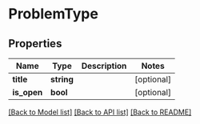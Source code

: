 # ProblemType

## Properties
Name | Type | Description | Notes
------------ | ------------- | ------------- | -------------
**title** | **string** |  | [optional] 
**is_open** | **bool** |  | [optional] 

[[Back to Model list]](../README.md#documentation-for-models) [[Back to API list]](../README.md#documentation-for-api-endpoints) [[Back to README]](../README.md)


